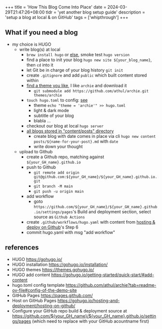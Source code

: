 +++
title = 'How This Blog Come Into Place'
date = 2024-03-29T21:47:26+08:00
tldr = 'yet another blog setup guide'
description = 'setup a blog at local & on GitHub'
tags = ['whipthrough']
+++

## What if you need a blog
- my choice is HUGO
  - write blog(s) at local
    - `brew install hugo` or [else](https://gohugo.io/installation/), smoke test `hugo version`
    - find a place to init your blog `hugo new site ${your_blog_name}`, then `cd` into it
    - let Git be in charge of your blog history `git init`
    - create `.gitignore` and add `public` which built content stored within
    - [find a theme you like](https://themes.gohugo.io/), I like `archie` and download it
      - `git submodule add https://github.com/athul/archie.git themes/archie`
    - `touch hugo.toml` to config: [see](https://github.com/athul/archie?tab=readme-ov-file#config-of-the-demo-site)
      - theme `echo "theme = 'archie'" >> hugo.toml`
      - light & dark mode
      - subtitle of your blog
      - blabla ...
    - checkout our blog at local `hugo server`
    - [all blogs stored in "content/posts" directory](https://gohugo.io/getting-started/quick-start/#add-content)
      - create blog with date comes in place via cli `hugo new content posts/${name-for-your-post}.md` with `date`
      - write down your thought
  - upload to Github
    - create a Github repo, matching against `${your_GH_name}.github.io`
    - push to Github
      - `git remote add origin git@github.com:${your_GH_name}/${your_GH_name}.github.io.git`
      - `git branch -M main`
      - `git push -u origin main`
    - add workflow
      - goto `https://github.com/${your_GH_name}/${your_GH_name}.github.io/settings/pages`'s Build and deployment section, select source as `Github Actions`
    - create `.github/workflows/hugo.yaml` with content from [hosting & deploy on Github](https://gohugo.io/hosting-and-deployment/hosting-on-github/)'s Step 6
    - commit hugo.yaml with msg "add workflow"

## references
- HUGO https://gohugo.io/
- HUGO installation https://gohugo.io/installation/
- HUGO themes https://themes.gohugo.io/
- HUGO add content https://gohugo.io/getting-started/quick-start/#add-content
- hugo.toml config template https://github.com/athul/archie?tab=readme-ov-file#config-of-the-demo-site
- GitHub Pages https://pages.github.com/
- Host on GitHub Pages https://gohugo.io/hosting-and-deployment/hosting-on-github/
- Configure your GitHub repo build & deployment source at https://github.com/${your_GH_name}/${your_GH_name}.github.io/settings/pages (which need to replace with your GitHub acountname first)